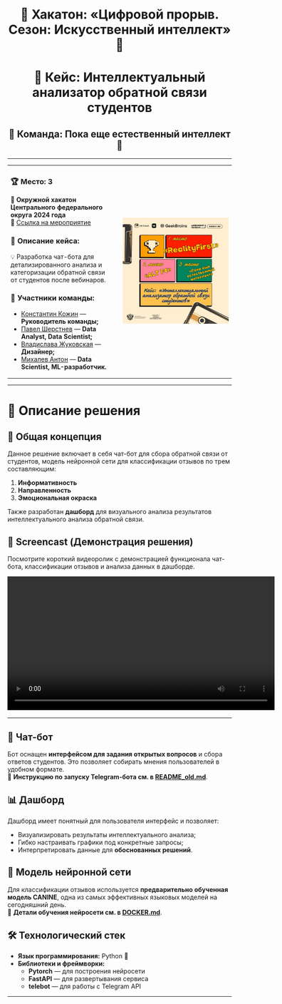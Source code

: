 <div align="center">

# 🚀 Хакатон: «Цифровой прорыв. Сезон: Искусственный интеллект» 🤖

</div>

<div align="center">

# 📌 Кейс: Интеллектуальный анализатор обратной связи студентов

</div>

<div align="center">

## 🎯 Команда: Пока еще естественный интеллект 🧠

</div>

---

<table>
<tr>
<td align="left" width="50%">

### 🏆 Место: **3**  
📍 **Окружной хакатон Центрального федерального округа 2024 года**  
🔗 [Ссылка на мероприятие](https://hacks-ai.ru/events/1077374)

### 📖 Описание кейса:
💡 Разработка чат-бота для  
детализированного анализа и  
категоризации обратной связи  
от студентов после вебинаров.  

### 👥 Участники команды:
- [Константин Кожин](https://github.com/konstantinkozhin) — **Руководитель команды;**  
- [Павел Шерстнев](https://github.com/sherstpasha) — **Data Analyst, Data Scientist;**  
- [Владислава Жуковская](https://github.com/vlada2025) — **Дизайнер;**  
- [Михалев Антон](https://github.com/asmikhalev) — **Data Scientist, ML-разработчик.**  

</td>
<td align="center" width="50%">

<img src="image_3.jpg">

</td>
</tr>
</table>

---

# 📌 Описание решения

## 🔹 Общая концепция
Данное решение включает в себя чат-бот для сбора обратной связи от студентов, модель нейронной сети для классификации отзывов по трем составляющим:
1. **Информативность**  
2. **Направленность**  
3. **Эмоциональная окраска**  

Также разработан **дашборд** для визуального анализа результатов интеллектуального анализа обратной связи.

## 🎥 Screencast (Демонстрация решения)
Посмотрите короткий видеоролик с демонстрацией функционала чат-бота, классификации отзывов и анализа данных в дашборде.

<video src="Screencast.mp4" controls width="600"></video>

---

## 🤖 Чат-бот
Бот оснащен **интерфейсом для задания открытых вопросов** и сбора ответов студентов. Это позволяет собирать мнения пользователей в удобном формате.  
📌 **Инструкцию по запуску Telegram-бота см. в [README_old.md](README_old.md)**.

## 📊 Дашборд
Дашборд имеет понятный для пользователя интерфейс и позволяет:
- Визуализировать результаты интеллектуального анализа;
- Гибко настраивать графики под конкретные запросы;
- Интерпретировать данные для **обоснованных решений**.

## 🧠 Модель нейронной сети
Для классификации отзывов используется **предварительно обученная модель CANINE**, одна из самых эффективных языковых моделей на сегодняшний день.  
📌 **Детали обучения нейросети см. в [DOCKER.md](DOCKER.md)**.

## 🛠 Технологический стек
- **Язык программирования:** Python 🐍  
- **Библиотеки и фреймворки:**  
  - **Pytorch** — для построения нейросети  
  - **FastAPI** — для развертывания сервиса  
  - **telebot** — для работы с Telegram API  

---

